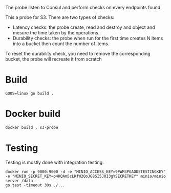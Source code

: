 The probe listen to Consul and perform checks on every endpoints found.

This a probe for S3. There are two types of checks:
- Latency checks: the probe create, read and destroy and object and mesure the time taken by the operations.
- Durability checks: the probe when run for the first time creates N items into a bucket then count the number of items.

To reset the durability check, you need to remove the corresponding bucket, the probe will recreate it from scratch

# Build

`GOOS=linux go build .`

# Docker build

```bash
docker build . s3-probe
```

#  Testing

Testing is mostly done with integration testing:
```
docker run -p 9000:9000 -d -e "MINIO_ACCESS_KEY=9PWM3PGAOU5TESTINGKEY" -e "MINIO_SECRET_KEY=p4KQAm5cLKfW2QoJG8SI5JOI3gYSECRETKEY" minio/minio server /data
go test -timeout 30s ./...
```